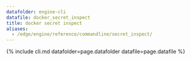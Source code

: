 ```yaml
---
datafolder: engine-cli
datafile: docker_secret_inspect
title: docker secret inspect
aliases:
  - /edge/engine/reference/commandline/secret_inspect/
---
```

<!--
This page is automatically generated from Docker's source code. If you want to
suggest a change to the text that appears here, open a ticket or pull request
in the source repository on GitHub:

https://github.com/docker/cli
-->
{% include cli.md datafolder=page.datafolder datafile=page.datafile %}
